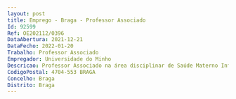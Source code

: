 ```yaml
--- 
layout: post
title: Emprego - Braga - Professor Associado
Id: 92599
Ref: OE202112/0396
DataAbertura: 2021-12-21
DataFecho: 2022-01-20
Trabalho: Professor Associado
Empregador: Universidade do Minho
Descricao: Professor Associado na área disciplinar de Saúde Materno Infantil
CodigoPostal: 4704-553 BRAGA
Concelho: Braga
Distrito: Braga
--- 
```

